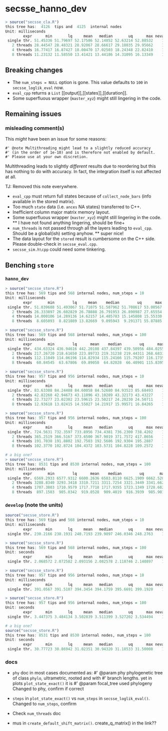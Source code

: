 # secsse_hanno_dev

```R
> source("secsse_cla.R")
this tree has:  4126  tips and  4125  internal nodes
Unit: milliseconds
        expr      min       lq     mean   median       uq      max neval  cld
 single thr. 51.45336 51.79697 52.17586 52.14852 52.63214 52.88532    10 a   
   2 threads 28.44547 28.48321 28.92067 28.66617 29.18035 29.95662    10  b  
   4 threads 16.77417 16.87427 18.00470 17.02503 18.24348 22.82410    10   c 
   8 threads 11.23132 11.58550 13.41421 13.44186 14.31095 16.13349    10    d
```

## Breaking changes 

* The `num_steps = NULL` option is gone. This value defaults to `100` in `secsse_loglik_eval` now.
* `eval_cpp` returns a `List` [[output]],[[states]],[[duration]].
* Some superfluous wrapper (`master_xyz`) might still lingering in the code.

## Remaining issues

### misleading comment(s)

This *might* have been an issue for some reasons:

```
#' @note Multithreading might lead to a slightly reduced accuracy
#' (in the order of 1e-10) and is therefore not enabled by default.
#' Please use at your own discretion.
```

Multithreading leads to slightly *different* results due to reordering but
this has nothing to do with accuracy. In fact, the integration itself is
not affected at all.

TJ: Removed this note everywhere.


* `eval_cpp` must return full states because of `collect_node_bars` (info available in the stored matrix).
* Too much `state` data (i.e. `ances` NA states) transferred to C++.
* Inefficient column major matrix memory layout.
* Some superfluous wrapper (`master_xyz`) might still lingering in the code.
   ** I have not found anything lingering, should be fine+
* `num_threads` is not passed through all the layers leading to `eval_cpp`. Should be a global(ish) setting anyhow.
   ** super nice!
* The data layout for the `stored` result is cumbersome on the C++ side. Please double-check in `secsse_eval.cpp`.
* `secsse_sim.h\cpp` could need some tinkering.

## Benching `store`

### `hanno_dev`

```R
> source("secsse_store.R")
this tree has: 569 tips and 568 internal nodes, num_steps = 10 
Unit: milliseconds
        expr       min        lq     mean    median        uq      max neval
 single thr. 51.039688 51.493067 51.71075 51.587962 51.708617 53.00567    10
   2 threads 26.333897 26.602829 26.78888 26.791953 26.890987 27.65554    10
   4 threads 14.000106 14.289136 14.62157 14.485783 15.145808 15.55330    10
   8 threads  8.605093  8.821089 13.82669  9.095943  9.291371 55.87885    10

> source("secsse_store.R")
this tree has: 569 tips and 568 internal nodes, num_steps = 100 
Unit: milliseconds
        expr       min        lq      mean    median        uq      max neval
 single thr. 434.63324 436.94616 442.20108 437.84397 439.50956 484.0255    10
   2 threads 217.26720 218.61650 223.89733 219.31238 219.44311 268.6833    10
   4 threads 112.11049 114.06196 114.82934 115.24166 115.79207 116.1735    10
   8 threads  60.84545  63.67806  69.89058  64.82028  66.40901 115.8395    10

> source("secsse_store.R")
this tree has: 957 tips and 956 internal nodes, num_steps = 10 
Unit: milliseconds
        expr      min       lq     mean   median       uq      max neval
 single thr. 83.63308 84.24488 84.60058 84.52680 84.93523 85.68493    10   
   2 threads 42.82260 42.94673 43.11096 43.10289 43.32173 43.43227    10  
   4 threads 22.73277 23.02302 23.59615 23.50217 24.20230 24.50711    10 
   8 threads 12.93618 13.02415 14.55027 14.21917 15.99571 16.84265    10

> source("secsse_store.R")
this tree has: 957 tips and 956 internal nodes, num_steps = 100 
Unit: milliseconds
        expr      min       lq     mean   median       uq      max neval
 single thr. 724.5631 732.3597 733.8956 734.4381 736.2300 738.4202    10   
   2 threads 365.2519 366.5167 373.6500 367.9019 371.7572 417.8656    10  
   4 threads 191.7030 191.8802 192.7503 192.5686 192.9304 195.2887    10 
   8 threads 102.3770 102.8724 104.4372 103.5731 104.8228 109.2572    10

# a big one?
> source("secsse_store.R")
this tree has: 8531 tips and 8530 internal nodes, num_steps = 100 
Unit: milliseconds
        expr       min        lq      mean    median        uq       max neval
 single thr. 6569.2933 6577.9312 6600.2636 6583.8110 6625.1909 6662.5209    10
   2 threads 3288.8340 3293.3418 3310.7211 3311.7254 3321.3449 3341.6627    10
   4 threads 1707.3803 1710.9579 1717.7718 1717.9355 1723.1349 1728.6820    10
   8 threads  897.1503  905.0342  919.0528  909.4819  916.3939  985.9016    10
```

### `develop` (note the units)

```R
source("secsse_store.R")
this tree has: 569 tips and 568 internal nodes, num_steps = 10 
Unit: milliseconds
        expr      min       lq     mean   median       uq      max neval
 single thr. 230.2166 238.1931 240.7193 239.9897 246.0346 248.2763    10

> source("secsse_store.R")
this tree has: 569 tips and 568 internal nodes, num_steps = 100 
Unit: seconds
        expr      min       lq     mean   median       uq      max neval
 single thr. 2.068572 2.072582 2.093156 2.082578 2.110746 2.140897    10

> source("secsse_store.R")
this tree has: 957 tips and 956 internal nodes, num_steps = 10 
Unit: milliseconds
        expr      min       lq     mean   median       uq      max neval
 single thr. 391.0567 391.5107 394.3454 394.1759 395.6691 399.1920    10

> source("secsse_store.R")
this tree has: 957 tips and 956 internal nodes, num_steps = 100 
Unit: seconds
        expr      min       lq     mean   median       uq      max neval
 single thr. 3.447375 3.484134 3.502839 3.511399 3.527202 3.534494    10

# a big one?
source("secsse_store.R")
this tree has: 8531 tips and 8530 internal nodes, num_steps = 100 
Unit: seconds
        expr      min       lq     mean   median       uq      max neval
 single thr. 30.77723 30.86942 31.02351 30.94320 31.18533 31.50008    10
```

### docs

* `phy` doc in most cases documented as: 
#' @param phy phylogenetic tree of class `phylo`, ultrametric, rooted and with
#'   branch lengths.
yet in plots `plot_state_exact()` it is 
#' @param focal_tree used phylogeny
Changed to phy, confirm if correct

* `steps` in `plot_state_exact()` vs `num_steps` in `secsse_loglik_eval()`. 
Changed to `num_steps`, confirm

* Check `num_threads` doc

* mus in `create_default_shift_matrix()`. create_q_matrix() in the link??


